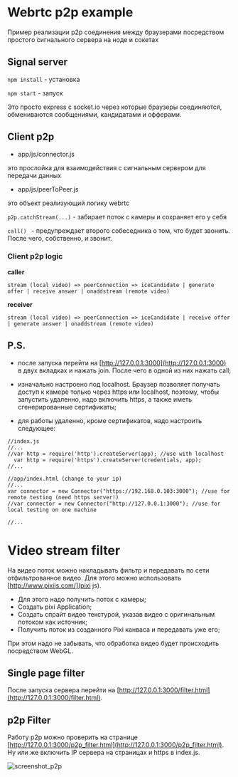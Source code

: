 # Webrtc p2p example

Пример реализации p2p соединения между браузерами посредством простого сигнального сервера на ноде и сокетах


## Signal server

 ```npm install``` - установка

 ```npm start``` - запуск

 Это просто express с socket.io через которые браузеры соединяются, обмениваются сообщениями, кандидатами и офферами.


## Client p2p

- app/js/connector.js

это прослойка для взаимодействия с сигнальным сервером для передачи данных

- app/js/peerToPeer.js

это объект реализующий логику webrtc

```p2p.catchStream(...)``` - забирает поток с камеры и сохраняет его у себя

```call() ``` - предупреждает второго собеседника о том, что будет звонить. После чего, собственно, и звонит.


### Client p2p logic

**caller**

``` stream (local video) => peerConnection => iceCandidate | generate offer | receive answer | onaddstream (remote video) ```

**receiver**

``` stream (local video) => peerConnection => iceCandidate | receive offer | generate answer | onaddstream (remote video) ```


## P.S.

 - после запуска перейти на [http://127.0.0.1:3000](http://127.0.0.1:3000) в двух вкладках и нажать join. После чего в одной из них нажать call;

 - изначально настроено под localhost. Браузер позволяет получать доступ к камере только через https или localhost, поэтому, чтобы запустить удаленно, надо включить https, а также иметь сгенерированные сертификаты;

 - для работы удаленно, кроме сертификатов, надо настроить следующее:
```
//index.js
//...
//var http = require('http').createServer(app); //use with localhost
  var http = require('https').createServer(credentials, app);
//...
```

```
//app/index.html (change to your ip)
//...
var connector = new Connector("https://192.168.0.103:3000"); //use for remote testing (need https server!)
//var connector = new Connector("http://127.0.0.1:3000"); //use for local testing on one machine

//...
```


# Video stream filter

 На видео поток можно накладывать фильтр и передавать по сети отфильтрованное видео. Для этого можно использовать [http://www.pixijs.com/](pixi js).

  - Для этого надо получить поток с камеры;
  - Создать pixi Application;
  - Создать спрайт видео текстурой, указав видео с оригинальным потоком как источник;
  - Получить поток из созданного Pixi канваса и передавать уже его;

 При этом надо не забывать, что обработка видео будет происходить посредством WebGL.

 ## Single page filter

 После запуска сервера перейти на [http://127.0.0.1:3000/filter.html](http://127.0.0.1:3000/filter.html).

 ## p2p Filter

 Работу p2p можно проверить на странице [http://127.0.0.1:3000/p2p_filter.html](http://127.0.0.1:3000/p2p_filter.html). Ну или же включить IP сервера на страницах и https в index.js.

![screenshot_p2p](https://github.com/zivaaa/webrtc_p2p/blob/master/images/stream_filter_01.png)




